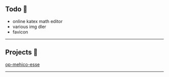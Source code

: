 ## Todo 📝

- online katex math editor
- various img dler
- favicon

---

## Projects 🚀

[op-mehico-esse](https://cainy19com.github.io/op-mehico-esse/)

---

<link rel="stylesheet" href="https://cainy19com.github.io/katex/katex.min.css">
<script src="https://cainy19com.github.io/katex/katex.min.js"></script>
<script src="https://cainy19com.github.io/katex/format.js"><script>
